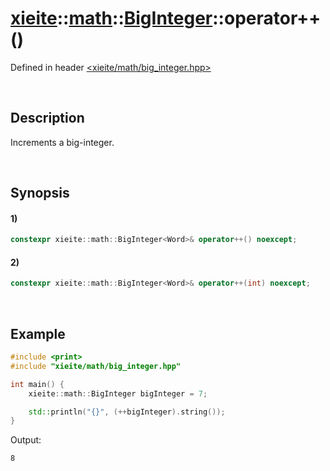 # [xieite](../../../../../xieite.md)\:\:[math](../../../../../math.md)\:\:[BigInteger<Word>](../../../../big_integer.md)\:\:operator++\(\)
Defined in header [<xieite/math/big_integer.hpp>](../../../../../../../include/xieite/math/big_integer.hpp)

&nbsp;

## Description
Increments a big-integer.

&nbsp;

## Synopsis
#### 1)
```cpp
constexpr xieite::math::BigInteger<Word>& operator++() noexcept;
```
#### 2)
```cpp
constexpr xieite::math::BigInteger<Word>& operator++(int) noexcept;
```

&nbsp;

## Example
```cpp
#include <print>
#include "xieite/math/big_integer.hpp"

int main() {
    xieite::math::BigInteger bigInteger = 7;

    std::println("{}", (++bigInteger).string());
}
```
Output:
```
8
```
